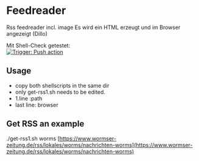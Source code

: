 # Feedreader
Rss feedreader incl. image
Es wird ein HTML erzeugt und im Browser angezeigt (Dillo)

Mit Shell-Check getestet:  
[![Trigger: Push action](https://github.com/dewomser/feedreader/actions/workflows/main.yml/badge.svg)](https://github.com/dewomser/feedreader/actions/workflows/main.yml)
## Usage
* copy both shellscripts in the same dir
* only get-rss1.sh needs to be edited.
* 1.line :path
* last line: browser
## Get RSS an example
./get-rss1.sh worms [https://www.wormser-zeitung.de/rss/lokales/worms/nachrichten-worms](https://www.wormser-zeitung.de/rss/lokales/worms/nachrichten-worms)
